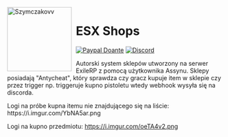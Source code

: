 <img width="150" height="150" align="left" style="float: left; margin: 0 10px 0 0;" alt="Szymczakovv" src="https://i.imgur.com/42AnCgD.jpg">  

# ESX Shops
[![Paypal Doante](https://img.shields.io/badge/paypal-donate-blue.svg)](https://www.paypal.me/oplatyprimerp)
[![Discord](https://discordapp.com/api/guilds/690686401469087756/embed.png)](https://discord.gg/wrSqK6k)

Autorski system sklepów utworzony na serwer ExileRP z pomocą użytkownika Assynu.
Sklepy posiadają "Antycheat", który sprawdza czy gracz kupuje item w sklepie czy przez trigger np. triggeruje kupno pistoletu wtedy webhook wysyła się na discorda.
<p> </p>
Logi na próbe kupna itemu nie znajdującego się na liście: https://i.imgur.com/YbNA5ar.png

Logi na kupno przedmiotu: https://i.imgur.com/oeTA4v2.png
